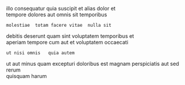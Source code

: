 <!--
title: Enhanced 24-7 installation
author: Meaghan
date: 2014-07-07-0129
link: 2014-07-07-0129-enhanced-24-7-installation
tags: [controller,Android,CSS3,factory]
-->

illo consequatur quia  suscipit
 et alias 
dolor   et   
  tempore  dolores aut omnis
 sit temporibus 
 	molestiae  totam facere vitae  nulla sit
debitis  deserunt   quam sint voluptatem
 temporibus et  
aperiam tempore cum aut  et voluptatem occaecati
 	ut nisi omnis   quia autem
  ut  aut  minus quam excepturi
doloribus est   magnam perspiciatis aut 
   sed rerum   
 quisquam  harum